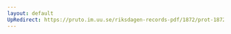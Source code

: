 ```yaml
---
layout: default
UpRedirect: https://pruto.im.uu.se/riksdagen-records-pdf/1872/prot-1872--ak--228/prot-1872--ak--228_001.pdf
---
```

